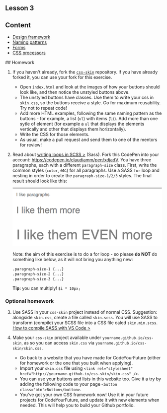 Lesson 3
---

## Content
 - [Design framework](/html-css/design-frameworks.md)
 - [Naming patterns](/html-css/naming-patterns.md)
 - [Forms](/html-css/forms.md)
 - [CSS processors](/html-css/css-processors.md)


## Homework
1. If you haven't already, fork the [`css-skin`](https://github.com/Code-Your-Future/css-skin) repository. If you have already forked it, you can use your fork for this exercise.

    - Open `index.html` and look at the images of how your buttons should look like, and then notice the unstyled buttons above.
    - The unstyled buttons have classes. Use them to write your css in `skin.css`, so the buttons receive a style. Go for maximum reusability. Try not to repeat code!
    - Add more HTML examples, following the same naming pattern as the buttons - for example, a list (`ul`) with items (`li`). Add more than one sytle of element (for example a `ul` that displays the elements vertically and other that displays them horizontally).
    - Write the CSS for those elements.
    - As usual, make a pull request and send them to one of the mentors for review!

2. Read about [writing loops in SCSS >](http://clubmate.fi/for-while-and-each-loops-in-sass/) (Sass). Fork this CodePen into your account: https://codepen.io/claudiamm/pen/xdjadV. You have three paragraphs, each with a different `paragraph-size` class. First, write the common styles (`color`, etc) for all paragraphs. Use a SASS `for` loop and nesting in order to create the `paragraph-size-1/2/3` styles. The final result should look like this:

    ![](assets/loop-paragraph-example.jpg)

    Note: the aim of this exercise is to do a for loop - so please **do NOT** do something like below, as it will not bring you anything new:

    ```
    .paragraph-size-1 {...}
    .paragraph-size-2 {...}
    .paragraph-size-3 {...}
    ```

    **Tip:** you can multiply! `$i * 10px;`

### Optional homework

3. Use SASS in your `css-skin` project instead of normal CSS. Suggestion: alongside `skin.css`, create a file called `skin.scss`. You will use SASS to transform (compile) your SCSS file into a CSS file caled `skin.min.scss`. [How to compile SASS with VS Code >](/html-css/compile-scss-instructions.html)

4. Make your `css-skin` project available under `yourname.github.io/css-skin`, as so you can access `skin.css` via `yourname.github.io/css-skin/skin.css`.
    - Go back to a website that you have made for CodeYourFuture (either for homework or the one that you built when applying).
    - Import your `skin.css` file using `<link rel="stylesheet" href="http://yourname.github.io/css-skin/skin.css" />`.
    - You can use your buttons and lists in this website too. Give it a try by adding the following code to your page `<button class="btn">Button</button>`.
    - You've got your own CSS framework now! Use it in your future projects for CodeYourFuture, and update it with new elements when needed. This will help you to build your Github portfolio.